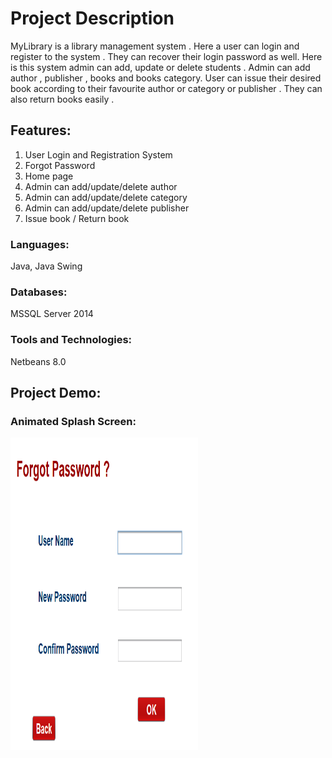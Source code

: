 # Project Description  
MyLibrary is a library management system . Here a user can login and register to the system . They can recover their login password as well. Here is this system admin can add, update or delete students . Admin can add author , publisher , books and books category. User can issue their desired book according to their favourite author or category or publisher . They can also return books easily . 

## Features:
1. User Login and Registration System
2. Forgot Password
3. Home page
4. Admin can add/update/delete author
5. Admin can add/update/delete category
6. Admin can add/update/delete publisher
7. Issue book / Return book

### Languages: 
Java, Java Swing

### Databases:
MSSQL Server 2014 

### Tools and Technologies: 
Netbeans 8.0

## Project Demo:
### Animated Splash Screen:
<img src="./S_Shot/forgot.PNG" width="300" height="500" title="" /> 
